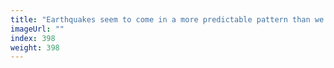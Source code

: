 ```yaml
---
title: "Earthquakes seem to come in a more predictable pattern than we thought"
imageUrl: ""
index: 398
weight: 398
---
```

